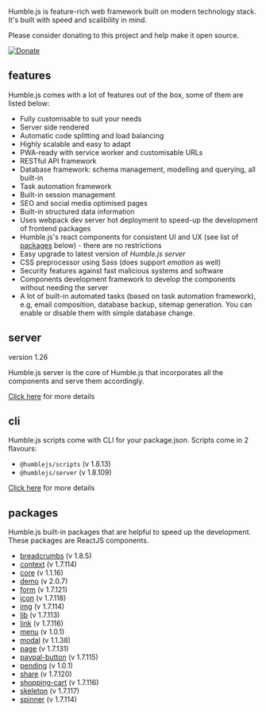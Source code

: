 Humble.js is feature-rich web framework built on modern technology stack. It's built with speed and scalibility in mind.

Please consider donating to this project and help make it open source.

[![Donate](https://gdl.muflihun.com/donate.png?v2)](https://www.paypal.me/zuhd/100)

## features

Humble.js comes with a lot of features out of the box, some of them are listed below:

* Fully customisable to suit your needs
* Server side rendered
* Automatic code splitting and load balancing
* Highly scalable and easy to adapt
* PWA-ready with service worker and customisable URLs
* RESTful API framework
* Database framework: schema management, modelling and querying, all built-in
* Task automation framework
* Built-in session management
* SEO and social media optimised pages
* Built-in structured data information
* Uses webpack dev server hot deployment to speed-up the development of frontend packages
* Humble.js's react components for consistent UI and UX (see list of [packages](/#packages) below) - there are no restrictions
* Easy upgrade to latest version of _Humble.js server_
* CSS preprocessor using Sass (does support _emotion_ as well)
* Security features against fast malicious systems and software
* Components development framework to develop the components without needing the server
* A lot of built-in automated tasks (based on task automation framework), e.g, email composition, database backup, sitemap generation. You can enable or disable them with simple database change.

## server

version 1.26

Humble.js server is the core of Humble.js that incorporates all the components and serve them accordingly.

[Click here](/server) for more details

## cli

Humble.js scripts come with CLI for your package.json. Scripts come in 2 flavours:

* `@humblejs/scripts` (v 1.8.13)
* `@humblejs/server` (v 1.8.109)

[Click here](/cli) for more details

## packages

Humble.js built-in packages that are helpful to speed up the development. These packages are ReactJS components.


 * [breadcrumbs](/pkg/breadcrumbs) (v 1.8.5)
 * [context](/pkg/context) (v 1.7.114)
 * [core](/pkg/core) (v 1.1.16)
 * [demo](/pkg/demo) (v 2.0.7)
 * [form](/pkg/form) (v 1.7.121)
 * [icon](/pkg/icon) (v 1.7.118)
 * [img](/pkg/img) (v 1.7.114)
 * [lib](/pkg/lib) (v 1.7.113)
 * [link](/pkg/link) (v 1.7.116)
 * [menu](/pkg/menu) (v 1.0.1)
 * [modal](/pkg/modal) (v 1.1.38)
 * [page](/pkg/page) (v 1.7.131)
 * [paypal-button](/pkg/paypal-button) (v 1.7.115)
 * [pending](/pkg/pending) (v 1.0.1)
 * [share](/pkg/share) (v 1.7.120)
 * [shopping-cart](/pkg/shopping-cart) (v 1.7.116)
 * [skeleton](/pkg/skeleton) (v 1.7.117)
 * [spinner](/pkg/spinner) (v 1.7.114)
